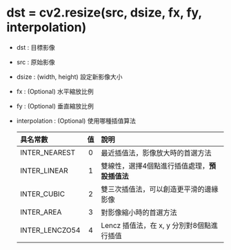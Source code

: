 # dst = cv2.resize(src, dsize, fx, fy, interpolation)
* dst           : 目標影像
* src           : 原始影像
* dsize         : (width, height) 設定新影像大小
* fx            : (Optional) 水平縮放比例
* fy            : (Optional) 垂直縮放比例
* interpolation : (Optional) 使用哪種插值算法

  | 具名常數            |值 | 說明                        |
  |:----------------|:---:|:--------------------------|
  | INTER_NEAREST   |0| 最近插值法，影像放大時的首選方法          |
  | INTER_LINEAR    |1| 雙線性，選擇4個點進行插值處理，**預設插值法** |
  | INTER_CUBIC     |2| 雙三次插值法，可以創造更平滑的邊緣影像       |
  | INTER_AREA      |3| 對影像縮小時的首選方法               |
  | INTER_LENCZO54  |4| Lencz 插值法，在 x, y 分別對8個點進行插值|

